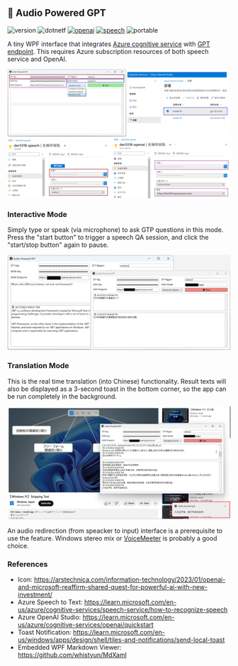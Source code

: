 
## 💬 Audio Powered GPT

![version](https://img.shields.io/badge/version-2.0.1-blue.svg)
![dotnetf](https://img.shields.io/badge/.net-6.0-green.svg)
[![openai](https://img.shields.io/badge/Azure.AI.OpenAI%20%28nuget%29-1.0.0%20beta.5-yellow.svg)](https://www.nuget.org/packages/Azure.AI.OpenAI)
[![speech](https://img.shields.io/badge/Microsoft.CognitiveServices.Speech%20%28nuget%29-1.27.0-pink.svg)](https://www.nuget.org/packages/Microsoft.CognitiveServices.Speech)
![portable](https://img.shields.io/badge/portable-win%20x64%2019041+-blueviolet.svg)

A tiny WPF interface that integrates [Azure cognitive service](https://portal.azure.com/#create/Microsoft.CognitiveServicesSpeechServices) with [GPT endpoint](https://learn.microsoft.com/en-us/azure/cognitive-services/openai/how-to/create-resource). This requires Azure subscription resources of both speech service and OpenAI.

![Demo.png](https://github.com/der3318/audio-powered-gpt/blob/main/Images/Demo.png)


### Interactive Mode

Simply type or speak (via microphone) to ask GTP questions in this mode. Press the "start button" to trigger a speech QA session, and click the "start/stop button" again to pause.

![InteractiveMode.png](https://github.com/der3318/audio-powered-gpt/blob/main/Images/InteractiveMode.png)


### Translation Mode

This is the real time translation (into Chinese) functionality. Result texts will also be displayed as a 3-second toast in the bottom corner, so the app can be run completely in the background.

![TranslationMode.png](https://github.com/der3318/audio-powered-gpt/blob/main/Images/TranslationMode.png)

An audio redirection (from speacker to input) interface is a prerequisite to use the feature. Windows stereo mix or [VoiceMeeter](https://vb-audio.com/Voicemeeter/) is probably a good choice.


### References

* Icon: https://arstechnica.com/information-technology/2023/01/openai-and-microsoft-reaffirm-shared-quest-for-powerful-ai-with-new-investment/
* Azure Speech to Text: https://learn.microsoft.com/en-us/azure/cognitive-services/speech-service/how-to-recognize-speech
* Azure OpenAI Studio: https://learn.microsoft.com/en-us/azure/cognitive-services/openai/quickstart
* Toast Notification: https://learn.microsoft.com/en-us/windows/apps/design/shell/tiles-and-notifications/send-local-toast
* Embedded WPF Markdown Viewer: https://github.com/whistyun/MdXaml
